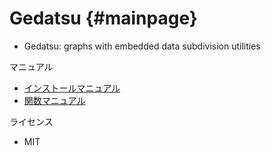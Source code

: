 # Gedatsu {#mainpage}

- Gedatsu: graphs with embedded data subdivision utilities

マニュアル

- [インストールマニュアル](./)
- [関数マニュアル](./)

ライセンス

- MIT
